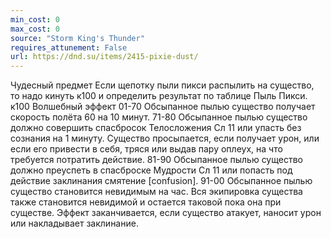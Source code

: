 ```yaml
---
min_cost: 0
max_cost: 0
source: "Storm King's Thunder"
requires_attunement: False
url: https://dnd.su/items/2415-pixie-dust/
---
```


Чудесный предмет
Если щепотку пыли пикси распылить на существо, то надо кинуть к100 и определить результат по таблице Пыль Пикси.
к100
Волшебный эффект
01-70
Обсыпанное пылью существо получает скорость полёта 60 на 10 минут.
71-80
Обсыпанное пылью существо должно совершить спасбросок Телосложения Сл 11 или упасть без сознания на 1 минуту. Существо просыпается, если получает урон, или если его привести в себя, тряся или выдав пару оплеух, на что требуется потратить действие.
81-90
Обсыпанное пылью существо должно преуспеть в спасброске Мудрости Сл 11 или попасть под действие заклинания смятение [confusion].
91-00
Обсыпанное пылью существо становится невидимым на час. Вся экипировка существа также становится невидимой и остается таковой пока она при существе. Эффект заканчивается, если существо атакует, наносит урон или накладывает заклинание.